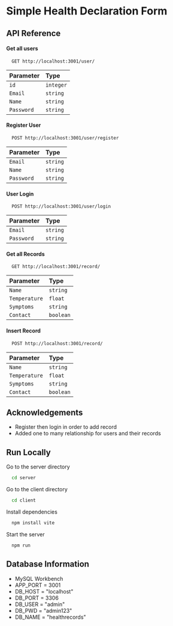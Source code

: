 
# Simple Health Declaration Form




## API Reference

#### Get all users

```http
  GET http://localhost:3001/user/
```

| Parameter | Type     |
| :-------- | :------- |
| `id` | `integer` | 
| `Email` | `string` |
| `Name` | `string` | 
| `Password` | `string` |

#### Register User

```http
  POST http://localhost:3001/user/register
```

| Parameter | Type     |
| :-------- | :------- |
| `Email` | `string` | 
| `Name` | `string` |
| `Password` | `string` | 


#### User Login

```http
  POST http://localhost:3001/user/login
```

| Parameter | Type     |
| :-------- | :------- |
| `Email` | `string` | 
| `Password` | `string` |


#### Get all Records

```http
  GET http://localhost:3001/record/
```

| Parameter | Type     |
| :-------- | :------- |
| `Name` | `string` | 
| `Temperature` | `float` |
| `Symptoms` | `string` | 
| `Contact` | `boolean` |

#### Insert Record

```http
  POST http://localhost:3001/record/
```

| Parameter | Type     |
| :-------- | :------- |
| `Name` | `string` | 
| `Temperature` | `float` |
| `Symptoms` | `string` | 
| `Contact` | `boolean` |





## Acknowledgements

 - Register then login in order to add record
 - Added one to many relationship for users and their records


## Run Locally


Go to the server directory

```bash
  cd server
```


Go to the client directory

```bash
  cd client
```

Install dependencies

```bash
  npm install vite
```

Start the server

```bash
  npm run
```


## Database Information

- MySQL Workbench
- APP_PORT = 3001
- DB_HOST = "localhost"
- DB_PORT = 3306
- DB_USER = "admin"
- DB_PWD = "admin123"
- DB_NAME = "healthrecords"